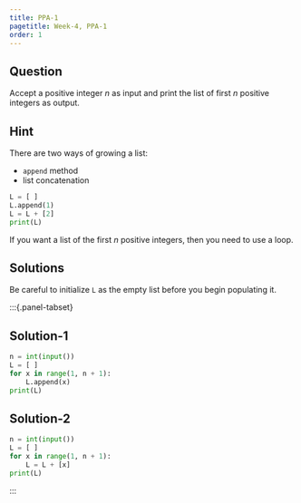 ```yaml
---
title: PPA-1
pagetitle: Week-4, PPA-1
order: 1
---
```


## Question

Accept a positive integer $n$ as input and print the list of first $n$ positive integers as output.

## Hint

There are two ways of growing a list:

- `append` method
- list concatenation

```python
L = [ ]
L.append(1)
L = L + [2]
print(L)
```

If you want a list of the first $n$ positive integers, then you need to use a loop.

## Solutions

Be careful to initialize `L` as the empty list before you begin populating it.

:::{.panel-tabset}

## Solution-1

```python
n = int(input())
L = [ ]
for x in range(1, n + 1):
    L.append(x)
print(L)
```

## Solution-2

```python
n = int(input())
L = [ ]
for x in range(1, n + 1):
    L = L + [x]
print(L)
```

:::
